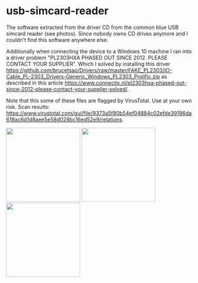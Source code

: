 # usb-simcard-reader
The software extracted from the driver CD from the common blue USB simcard reader (see photos). Since nobody owns CD drives anymore and I couldn't find this software anywhere else.

Additionally when connecting the device to a Windows 10 machine I ran into a driver problem "PL2303HXA PHASED OUT SINCE 2012. PLEASE CONTACT YOUR SUPPLIER". Which I solved by installing this driver https://github.com/brucetsao/Drivers/raw/master/FAKE_PL2303/IO-Cable_PL-2303_Drivers-Generic_Windows_PL2303_Prolific.zip as described in this article https://www.connectix.nl/pl2303hxa-phased-out-since-2012-please-contact-your-supplier-solved/.

Note that this some of these files are flagged by VirusTotal. Use at your own risk. Scan results: https://www.virustotal.com/gui/file/9373a5f80b54ef04884c02efde39196da618ac6d1d8aee5e58d028bc16ed52e9/relations.

<img src="https://user-images.githubusercontent.com/5116641/148607335-effd7b64-6b51-4cc6-b43f-2bb31a8a72f9.png" width="200">
<img src="https://user-images.githubusercontent.com/5116641/148607610-e55f1cff-8706-4690-aa19-1813932fe694.png" width="200">
<img src="https://user-images.githubusercontent.com/5116641/148607614-76750648-78f1-481f-960d-bf1017d8dd21.png" width="200">
